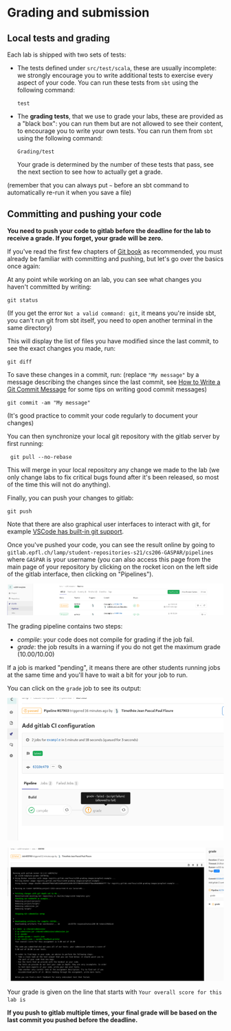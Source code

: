 # Grading and submission

## Local tests and grading

Each lab is shipped with two sets of tests:
  * The tests defined under `src/test/scala`, these are usually incomplete: we
    strongly encourage you to write additional tests to exercise every aspect of
    your code. You can run these tests from `sbt` using the following command:
    ```shell
    test
    ```
  * The **grading tests**, that we use to grade your labs, these are
    provided as a "black box": you can run them but are not allowed to see their
    content, to encourage you to write your own tests. You can run them from
    `sbt` using the following command:
    ```shell
    Grading/test
    ```

    Your grade is determined by the number of these tests that pass, see the
    next section to see how to actually get a grade.

(remember that you can always put `~` before an sbt command to automatically
re-run it when you save a file)

## Committing and pushing your code

**You need to push your code to gitlab before the deadline for the lab to
receive a grade. If you forget, your grade will be zero.**

If you've read the first few chapters of [Git
book](https://git-scm.com/book/en/v2) as recommended, you must already be
familiar with committing and pushing, but let's go over the basics once again:

At any point while working on an lab, you can see what changes you
haven't committed by writing:
```shell
git status
```

(If you get the error `Not a valid command: git`, it means you're inside sbt,
you can't run git from sbt itself, you need to open another terminal in the same
directory)

This will display the list of files you have modified since the last commit, to
see the exact changes you made, run:
```shell
git diff
```

To save these changes in a commit, run: (replace `"My message"` by a message
describing the changes since the last commit, see [How to Write a Git Commit
Message](https://chris.beams.io/posts/git-commit/) for some tips on writing
good commit messages)
```shell
git commit -am "My message"
```

(It's good practice to commit your code regularly to document your changes)

You can then synchronize your local git repository with the gitlab server by
first running:
```shell
 git pull --no-rebase
```

This will merge in your local repository any change we made to the lab
(we only change labs to fix critical bugs found after it's been released,
so most of the time this will not do anything).

Finally, you can push your changes to gitlab:
```shell
git push
```

Note that there are also graphical user interfaces to interact with git, for
example [VSCode has built-in git
support](https://code.visualstudio.com/docs/editor/versioncontrol#_git-support).

Once you've pushed your code, you can see the result online by going to
`gitlab.epfl.ch/lamp/student-repositories-s21/cs206-GASPAR/pipelines` where
`GASPAR` is your username (you can also access this page from the main page of
your repository by clicking on the rocket icon on the left side of the gitlab
interface, then clicking on "Pipelines").

![](images/pipeline-tab.png)

The grading pipeline contains two steps:
  * *compile*: your code does not compile for grading if the job fail.
  * *grade*: the job results in a warning if you do not get the maximum grade
    (10.00/10.00)

If a job is marked "pending", it means there are other students running jobs at
the same time and you'll have to wait a bit for your job to run.

You can click on the `grade` job to see its output:

![](images/pipeline-details.png)

![](images/pipeline-logs.png)

Your grade is given on the line that starts with `Your overall score for this
lab is`

**If you push to gitlab multiple times, your final grade will be based on the
last commit you pushed before the deadline.**
